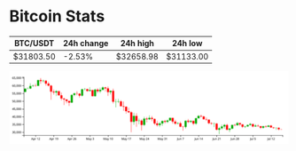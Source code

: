 # Bitcoin Stats

BTC/USDT|24h change|24h high|24h low|
|---|---|---|---|
|$31803.50|-2.53%|$32658.98|$31133.00|

<img src="./chart.svg">

